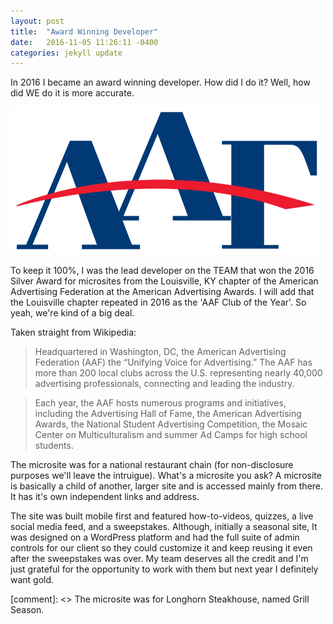 ```yaml
---
layout: post
title:  "Award Winning Developer"
date:   2016-11-05 11:26:11 -0400
categories: jekyll update
---
```

In 2016 I became an award winning developer. How did I do it? Well, how did WE do it is more accurate.

![American Advertising Federation logo](/images/afa-logo.svg)

To keep it 100%, I was the lead developer on the TEAM that won the 2016 Silver Award for microsites from the Louisville, KY chapter of the American Advertising Federation at the American Advertising Awards. I will add that the Louisville chapter repeated in 2016 as the 'AAF Club of the Year'. So yeah, we're kind of a big deal.

Taken straight from Wikipedia:

> Headquartered in Washington, DC, the American Advertising Federation (AAF) the “Unifying Voice for Advertising.” The AAF has more than 200 local clubs across the U.S. representing nearly 40,000 advertising professionals, connecting and leading the industry.

> Each year, the AAF hosts numerous programs and initiatives, including the Advertising Hall of Fame, the American Advertising Awards, the National Student Advertising Competition, the Mosaic Center on Multiculturalism and summer Ad Camps for high school students.

The microsite was for a national restaurant chain (for non-disclosure purposes we'll leave the intruigue). What's a microsite you ask? A microsite is basically a child of another, larger site and is accessed mainly from there. It has it's own independent links and address.

The site was built mobile first and featured how-to-videos, quizzes, a live social media feed, and a sweepstakes. Although, initially a seasonal site, It was designed on a WordPress platform and had the full suite of admin controls for our client so they could customize it and keep reusing it even after the sweepstakes was over. My team deserves all the credit and I'm just grateful for the opportunity to work with them but next year I definitely want gold.

[comment]: <> The microsite was for Longhorn Steakhouse, named Grill Season.
